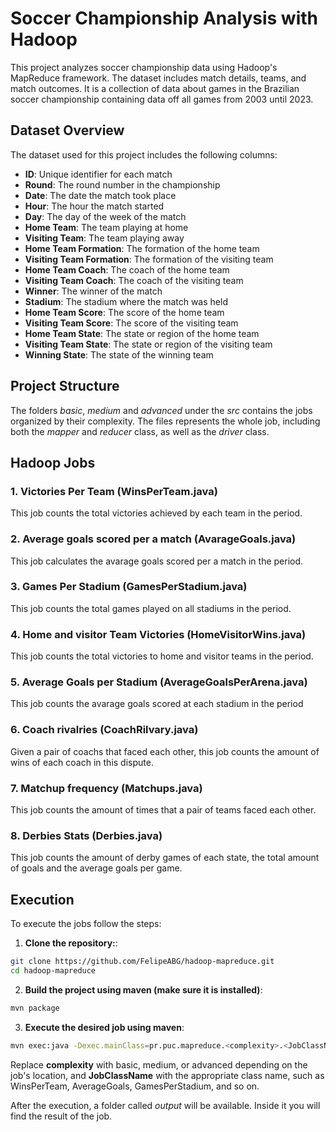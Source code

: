 # Soccer Championship Analysis with Hadoop

This project analyzes soccer championship data using Hadoop's MapReduce framework. The dataset includes match details, teams, and match outcomes. It is a collection of data about games in the Brazilian soccer championship containing data off all games from 2003 until 2023.

## Dataset Overview

The dataset used for this project includes the following columns:

- **ID**: Unique identifier for each match
- **Round**: The round number in the championship
- **Date**: The date the match took place
- **Hour**: The hour the match started
- **Day**: The day of the week of the match
- **Home Team**: The team playing at home
- **Visiting Team**: The team playing away
- **Home Team Formation**: The formation of the home team
- **Visiting Team Formation**: The formation of the visiting team
- **Home Team Coach**: The coach of the home team
- **Visiting Team Coach**: The coach of the visiting team
- **Winner**: The winner of the match
- **Stadium**: The stadium where the match was held
- **Home Team Score**: The score of the home team
- **Visiting Team Score**: The score of the visiting team
- **Home Team State**: The state or region of the home team
- **Visiting Team State**: The state or region of the visiting team
- **Winning State**: The state of the winning team

## Project Structure

The folders _basic_, _medium_ and _advanced_ under the _src_ contains the jobs organized by their complexity. The files represents the whole job, including both the _mapper_ and _reducer_ class, as well as the _driver_ class.

## Hadoop Jobs

### 1. Victories Per Team (WinsPerTeam.java)

This job counts the total victories achieved by each team in the period.

### 2. Average goals scored per a match (AvarageGoals.java)

This job calculates the avarage goals scored per a match in the period.

### 3. Games Per Stadium (GamesPerStadium.java)

This job counts the total games played on all stadiums in the period.

### 4. Home and visitor Team Victories (HomeVisitorWins.java)

This job counts the total victories to home and visitor teams in the period.

### 5. Average Goals per Stadium (AverageGoalsPerArena.java)

This job counts the avarage goals scored at each stadium in the period

### 6. Coach rivalries (CoachRilvary.java)

Given a pair of coachs that faced each other, this job counts the amount of wins of each coach in this dispute.

### 7. Matchup frequency (Matchups.java)

This job counts the amount of times that a pair of teams faced each other.

### 8. Derbies Stats (Derbies.java)

This job counts the amount of derby games of each state, the total amount of goals and the average goals per game.

## Execution

To execute the jobs follow the steps:

1. **Clone the repository:**:

```bash
git clone https://github.com/FelipeABG/hadoop-mapreduce.git
cd hadoop-mapreduce
```

2. **Build the project using maven (make sure it is installed)**:

```bash
mvn package
```

3. **Execute the desired job using maven**:

```bash
mvn exec:java -Dexec.mainClass=pr.puc.mapreduce.<complexity>.<JobClassName> -Dexec.classpathScope=compile
```

Replace **complexity** with basic, medium, or advanced depending on the job's location, and **JobClassName** with the appropriate class name, such as WinsPerTeam, AverageGoals, GamesPerStadium, and so on.

After the execution, a folder called _output_ will be available. Inside it you will find the result of the job.
